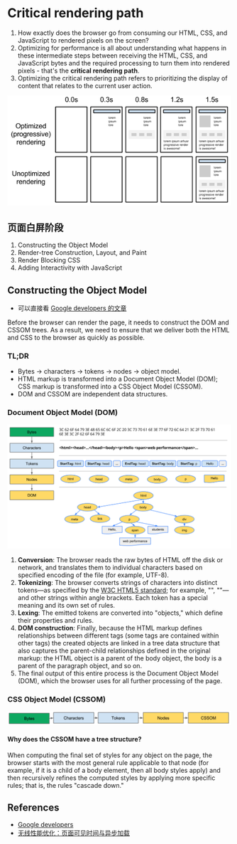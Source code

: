 # Critical rendering path

1. How exactly does the browser go from consuming our HTML, CSS, and JavaScript
to rendered pixels on the screen?  
2. Optimizing for performance is all about understanding what happens in these
intermediate steps between receiving the HTML, CSS, and JavaScript bytes and the
 required processing to turn them into rendered pixels - that's the **critical
rendering path**.
3. Optimizing the critical rendering path refers to prioritizing the display of
content that relates to the current user action.

<img src="./images/progressive-rendering.png" alt="progressive-rendering" style="background: white"/>


## 页面白屏阶段
1. Constructing the Object Model
2. Render-tree Construction, Layout, and Paint
3. Render Blocking CSS
4. Adding Interactivity with JavaScript


## Constructing the Object Model
* 可以直接看 [Google developers 的文章](https://developers.google.com/web/fundamentals/performance/critical-rendering-path/constructing-the-object-model)

Before the browser can render the page, it needs to construct the DOM and CSSOM
trees. As a result, we need to ensure that we deliver both the HTML and CSS to
the browser as quickly as possible.  

### TL;DR
* Bytes → characters → tokens → nodes → object model.
* HTML markup is transformed into a Document Object Model (DOM); CSS markup is
transformed into a CSS Object Model (CSSOM).
* DOM and CSSOM are independent data structures.

### Document Object Model (DOM)
<img src="./images/dom-construction.png" alt="dom-construction" style="background: white"/>

1. **Conversion**: The browser reads the raw bytes of HTML off the disk or
network, and translates them to individual characters based on specified
encoding of the file (for example, UTF-8).
2. **Tokenizing**: The browser converts strings of characters into distinct
tokens—as specified by the [W3C HTML5 standard](https://www.w3.org/TR/html5/);
for example, "<html>", "<body>"—and other strings within angle brackets. Each
token has a special meaning and its own set of rules.
3. **Lexing**: The emitted tokens are converted into "objects," which define
their properties and rules.
4. **DOM construction**: Finally, because the HTML markup defines relationships
between different tags (some tags are contained within other tags) the created
objects are linked in a tree data structure that also captures the parent-child
relationships defined in the original markup: the HTML object is a parent of the
 body object, the body is a parent of the paragraph object, and so on.
5. The final output of this entire process is the Document Object Model (DOM),
which the browser uses for all further processing of the page.

### CSS Object Model (CSSOM)
<img src="./images/cssom-construction.png" alt="cssom-construction" style="background: white"/>

#### Why does the CSSOM have a tree structure?
When computing the final set of styles for any object on the page, the browser
starts with the most general rule applicable to that node (for example, if it is
 a child of a body element, then all body styles apply) and then recursively
refines the computed styles by applying more specific rules; that is, the rules
"cascade down."


## References
* [Google developers](https://developers.google.com/web/fundamentals/performance/critical-rendering-path/)
* [无线性能优化：页面可见时间与异步加载](http://taobaofed.org/blog/2016/01/20/mobile-wpo-pageshow-async/)
